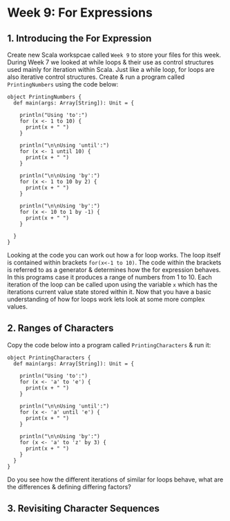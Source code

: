 # Week 9: For Expressions

## 1. Introducing the For Expression
Create new Scala workspcae called `Week 9` to store your files for this week. During Week 7 we looked at while loops & their use as control structures used mainly for iteration within Scala. Just like a while loop, for loops are also iterative control structures. Create & run a program called `PrintingNumbers` using the code below:
```
object PrintingNumbers {
  def main(args: Array[String]): Unit = {
    
    println("Using 'to':")
    for (x <- 1 to 10) {
      print(x + " ")
    }
    
    println("\n\nUsing 'until':")
    for (x <- 1 until 10) {
      print(x + " ")
    }
    
    println("\n\nUsing 'by':")
    for (x <- 1 to 10 by 2) {
      print(x + " ")
    }
    
    println("\n\nUsing 'by':")
    for (x <- 10 to 1 by -1) {
      print(x + " ")
    }
    
  }
}
```
Looking at the code you can work out how a for loop works. The loop itself is contained within brackets `for(x<-1 to 10)`. The code within the brackets is referred to as a generator & determines how the for expression behaves. In this programs case it produces a range of numbers from 1 to 10. Each iteration of the loop can be called upon using the variable `x` which has the iterations current value state stored within it.
</n>
Now that you have a basic understanding of how for loops work lets look at some more complex values.

## 2. Ranges of Characters
Copy the code below into a program called `PrintingCharacters` & run it:
```
object PrintingCharacters {
  def main(args: Array[String]): Unit = {
    
    println("Using 'to':")
    for (x <- 'a' to 'e') {
      print(x + " ")
    }
    
    println("\n\nUsing 'until':")
    for (x <- 'a' until 'e') {
      print(x + " ")
    }
    
    println("\n\nUsing 'by':")
    for (x <- 'a' to 'z' by 3) {
      print(x + " ")
    }
  }
}
```
Do you see how the different iterations of similar for loops behave, what are the differences & defining differing factors?

## 3. Revisiting Character Sequences

